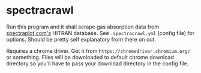 # spectracrawl

Run this program and
it shall scrape gas absorption data from 
[spectraplot.com's](http://www.spectraplot.com/absorption) 
HITRAN database. See
`.spectracrawl.yml` (config file) for options. Should be 
pretty self explanatory from there on out.

Requires a chrome driver. Get it from 
`https://chromedriver.chromium.org/` or something. 
Files will be downloaded to default chrome download
directory so you'll have to pass your download 
directory in the config file.